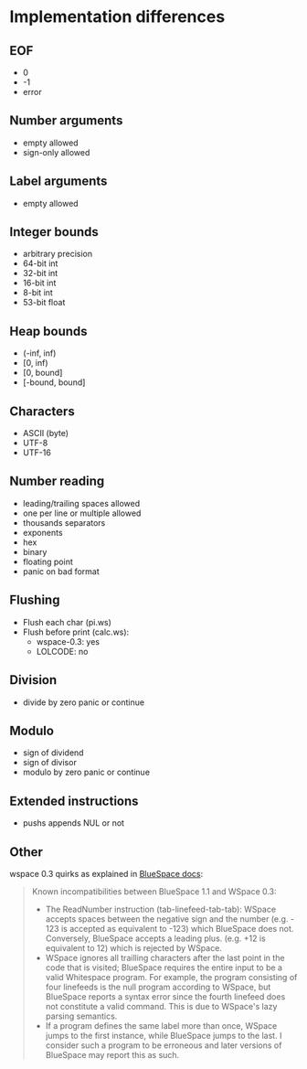 # Implementation differences

## EOF

- 0
- -1
- error

## Number arguments

- empty allowed
- sign-only allowed

## Label arguments

- empty allowed

## Integer bounds

- arbitrary precision
- 64-bit int
- 32-bit int
- 16-bit int
- 8-bit int
- 53-bit float

## Heap bounds

- (-inf, inf)
- [0, inf)
- [0, bound]
- [-bound, bound]

## Characters

- ASCII (byte)
- UTF-8
- UTF-16

## Number reading

- leading/trailing spaces allowed
- one per line or multiple allowed
- thousands separators
- exponents
- hex
- binary
- floating point
- panic on bad format

## Flushing

- Flush each char (pi.ws)
- Flush before print (calc.ws):
  - wspace-0.3: yes
  - LOLCODE: no

## Division

- divide by zero panic or continue

## Modulo

- sign of dividend
- sign of divisor
- modulo by zero panic or continue

## Extended instructions

- pushs appends NUL or not

## Other

wspace 0.3 quirks as explained in
[BlueSpace docs](https://cpjsmith.uk/whitespace):

> Known incompatibilities between BlueSpace 1.1 and WSpace 0.3:
>
> - The ReadNumber instruction (tab-linefeed-tab-tab): WSpace accepts
>   spaces between the negative sign and the number (e.g. - 123 is
>   accepted as equivalent to -123) which BlueSpace does not.
>   Conversely, BlueSpace accepts a leading plus. (e.g. +12 is
>   equivalent to 12) which is rejected by WSpace.
> - WSpace ignores all trailling characters after the last point in the
>   code that is visited; BlueSpace requires the entire input to be a
>   valid Whitespace program. For example, the program consisting of
>   four linefeeds is the null program according to WSpace, but
>   BlueSpace reports a syntax error since the fourth linefeed does not
>   constitute a valid command. This is due to WSpace's lazy parsing
>   semantics.
> - If a program defines the same label more than once, WSpace jumps to
>   the first instance, while BlueSpace jumps to the last. I consider
>   such a program to be erroneous and later versions of BlueSpace may
>   report this as such.
